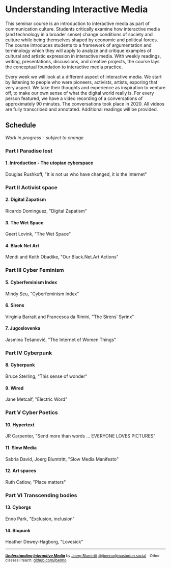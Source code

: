 # Understanding Interactive Media

This seminar course is an introduction to interactive media as part of communication culture. Students critically examine how interactive media (and technology in a broader sense) change conditions of society and culture while being themselves shaped by economic and political forces. The course introduces students to a framework of argumentation and terminology which they will apply to analyze and critique examples of cultural and artistic expression in interactive media. With weekly readings, writing, presentations, discussions, and creative projects, the course lays the conceptual foundation to interactive media practice.

Every week we will look at a different aspect of interactive media. We start by listening to people who were pioneers, activists, artists, exporing that very aspect. We take their thoughts and experience as inspiration to venture off, to make our own sense of what the digital world really is.
For every person featured, we have a video recording of a conversations of approximately 90 minutes. The conversations took place in 2020. All videos are fully transcribed and annotated. Additional readings will be provided.

## Schedule
*Work in progress - subject to change*

### Part I  Paradise lost
#### 1. Introduction - The utopian cyberspace 
  Douglas Rushkoff, "It is not us who have changed, it is the Internet"

### Part II  Activist space
#### 2. Digital Zapatism
  Ricardo Dominguez, "Digital Zapatism"
#### 3. The Wet Space
  Geert Lovink, "The Wet Space"
#### 4. Black Net Art
  Mendi and Keith Obadike, "Our Black.Net.Art Actions"
  
### Part III  Cyber Feminism
#### 5. Cyberfeminism Index
  Mindy Seu, "Cyberfeminism Index"
#### 6. Sirens
  Virginia Barratt and Francesca da Rimini, "The Sirens’ Syrinx"
#### 7. Jugoslovenka
  Jasmina Tešanović, "The Internet of Women Things"

### Part IV  Cyberpunk
#### 8. Cyberpunk
  Bruce Sterling, "This sense of wonder"
#### 9. Wired
  Jane Metcalf, "Electric Word"

### Part V  Cyber Poetics
#### 10. Hypertext
  JR Carpenter, "Send more than words ... EVERYONE LOVES PICTURES"
#### 11. Slow Media
  Sabria David, Joerg Blumtritt, "Slow Media Manifesto"
#### 12. Art spaces
  Ruth Catlow, "Place matters"

### Part VI  Transcending bodies
#### 13. Cyborgs
  Enno Park, "Exclusion, inclusion"
#### 14. Biopunk
  Heather Dewey-Hagborg, "Lovesick"

***
<sup>***[Understanding Interactive Media](/README.md)*** by [Joerg Blumtritt](https://jbenno.net) [@jbenno@mastodon.social](https://mastodon.social/@jbenno) - Other classes I teach: [github.com/jbenno](https://github.com/jbenno/teaching)</sup>

